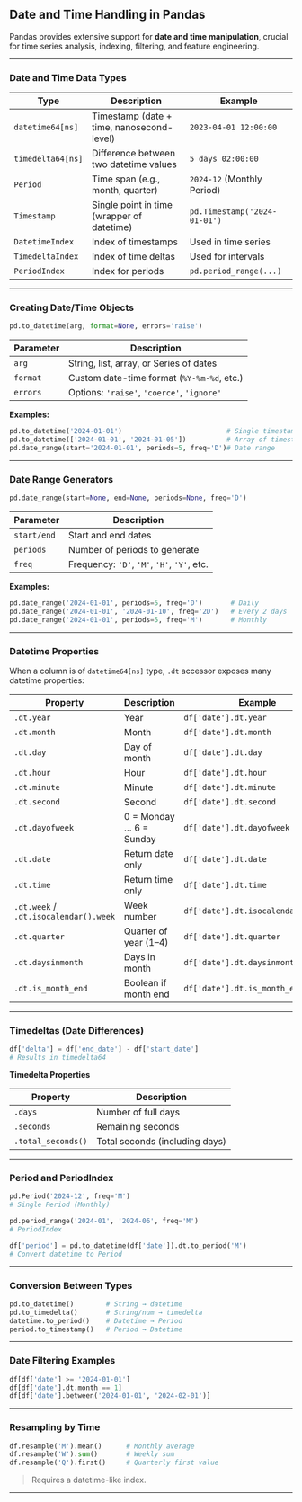 
## **Date and Time Handling in Pandas**

Pandas provides extensive support for **date and time manipulation**, crucial for time series analysis, indexing, filtering, and feature engineering.

---

###  **Date and Time Data Types**

| Type                    | Description                                 | Example                     |
|-------------------------|---------------------------------------------|-----------------------------|
| `datetime64[ns]`        | Timestamp (date + time, nanosecond-level)   | `2023-04-01 12:00:00`       |
| `timedelta64[ns]`       | Difference between two datetime values      | `5 days 02:00:00`           |
| `Period`                | Time span (e.g., month, quarter)            | `2024-12` (Monthly Period)  |
| `Timestamp`             | Single point in time (wrapper of datetime)  | `pd.Timestamp('2024-01-01')`|
| `DatetimeIndex`         | Index of timestamps                         | Used in time series         |
| `TimedeltaIndex`        | Index of time deltas                        | Used for intervals          |
| `PeriodIndex`           | Index for periods                           | `pd.period_range(...)`      |

---

###  **Creating Date/Time Objects**

```python
pd.to_datetime(arg, format=None, errors='raise')
```

| Parameter   | Description                                                  |
|-------------|--------------------------------------------------------------|
| `arg`       | String, list, array, or Series of dates                      |
| `format`    | Custom date-time format (`%Y-%m-%d`, etc.)                   |
| `errors`    | Options: `'raise'`, `'coerce'`, `'ignore'`                   |

**Examples:**

```python
pd.to_datetime('2024-01-01')                          # Single timestamp  
pd.to_datetime(['2024-01-01', '2024-01-05'])          # Array of timestamps  
pd.date_range(start='2024-01-01', periods=5, freq='D')# Date range
```

---

###  **Date Range Generators**

```python
pd.date_range(start=None, end=None, periods=None, freq='D')
```

| Parameter   | Description                                 |
|-------------|---------------------------------------------|
| `start/end` | Start and end dates                         |
| `periods`   | Number of periods to generate               |
| `freq`      | Frequency: `'D'`, `'M'`, `'H'`, `'Y'`, etc. |

**Examples:**

```python
pd.date_range('2024-01-01', periods=5, freq='D')       # Daily  
pd.date_range('2024-01-01', '2024-01-10', freq='2D')   # Every 2 days  
pd.date_range('2024-01-01', periods=5, freq='M')       # Monthly
```

---

###  **Datetime Properties**

When a column is of `datetime64[ns]` type, `.dt` accessor exposes many datetime properties:

| Property        | Description               | Example                     |
|----------------|---------------------------|-----------------------------|
| `.dt.year`      | Year                      | `df['date'].dt.year`        |
| `.dt.month`     | Month                     | `df['date'].dt.month`       |
| `.dt.day`       | Day of month              | `df['date'].dt.day`         |
| `.dt.hour`      | Hour                      | `df['date'].dt.hour`        |
| `.dt.minute`    | Minute                    | `df['date'].dt.minute`      |
| `.dt.second`    | Second                    | `df['date'].dt.second`      |
| `.dt.dayofweek` | 0 = Monday … 6 = Sunday   | `df['date'].dt.dayofweek`   |
| `.dt.date`      | Return date only          | `df['date'].dt.date`        |
| `.dt.time`      | Return time only          | `df['date'].dt.time`        |
| `.dt.week` / `.dt.isocalendar().week` | Week number | `df['date'].dt.isocalendar().week` |
| `.dt.quarter`   | Quarter of year (1–4)     | `df['date'].dt.quarter`     |
| `.dt.daysinmonth` | Days in month           | `df['date'].dt.daysinmonth` |
| `.dt.is_month_end` | Boolean if month end   | `df['date'].dt.is_month_end`|

---

###  **Timedeltas (Date Differences)**

```python
df['delta'] = df['end_date'] - df['start_date']  
# Results in timedelta64
```

**Timedelta Properties**

| Property         | Description                       |
|------------------|-----------------------------------|
| `.days`          | Number of full days               |
| `.seconds`       | Remaining seconds                 |
| `.total_seconds()` | Total seconds (including days) |

---

###  **Period and PeriodIndex**

```python
pd.Period('2024-12', freq='M')  
# Single Period (Monthly)
```

```python
pd.period_range('2024-01', '2024-06', freq='M')  
# PeriodIndex
```

```python
df['period'] = pd.to_datetime(df['date']).dt.to_period('M')  
# Convert datetime to Period
```

---

###  **Conversion Between Types**

```python
pd.to_datetime()        # String → datetime  
pd.to_timedelta()       # String/num → timedelta  
datetime.to_period()    # Datetime → Period  
period.to_timestamp()   # Period → Datetime  
```

---

###  **Date Filtering Examples**

```python
df[df['date'] >= '2024-01-01']  
df[df['date'].dt.month == 1]  
df[df['date'].between('2024-01-01', '2024-02-01')]
```

---

###  **Resampling by Time**

```python
df.resample('M').mean()      # Monthly average  
df.resample('W').sum()       # Weekly sum  
df.resample('Q').first()     # Quarterly first value
```

> Requires a datetime-like index.

---

